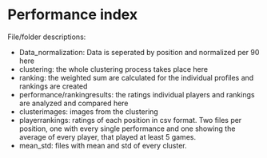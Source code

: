 # Performance index
File/folder descriptions:
- Data_normalization: Data is seperated by position and normalized per 90 here
- clustering: the whole clustering process takes place here
- ranking: the weighted sum are calculated for the individual profiles and rankings are created
- performance/rankingresults: the ratings individual players and rankings are analyzed and compared here
- clusterimages: images from the clustering
- playerrankings: ratings of each position in csv format. Two files per position, one with every single performance and one showing the average of every player, that played at least 5 games.
- mean_std: files with mean and std of every cluster.
